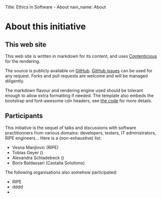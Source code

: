 Title: Ethics in Software - About
navi_name: About

# About this initiative

## This web site

This web site is written in markdown for its content, and uses [Contenticious](http://mirko.westermeier.de/contenticious/) for the rendering.

The source is publicly available on [GitHub](https://github.com/borisbaldassari/software-ethics). [GitHub issues](https://github.com/borisbaldassari/software-ethics/issues) can be used for any request. Forks and pull requests are welcome and will be managed diligently. 

The markdown flavour and rendering engine used should be tolerant enough to allow extra formatting if needed. The template also embeds the bootstrap and font-awesome cdn headers, see [the code](https://github.com/borisbaldassari/software-ethics/blob/master/templates/layouts/contenticious.html.ep) for more details.

## Participants

This initiative is the sequel of talks and discussions with software practitionners from various domains: developers, testers, IT administrators, RIPE engineers... Here is a (non-exhaustive) list:

* Vesna Manjlovic (RIPE)
* Tobias Geyer ()
* Alexandra Schladebeck ()
* Boris Baldassari (Castalia Solutions)

The following organisations also somehow participated:

* RIPE
* dddd
*
